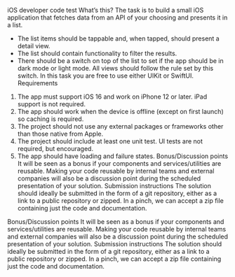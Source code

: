iOS developer code test
What’s this?
The task is to build a small iOS application that fetches data from an API of your choosing and presents it in a list.
- The list items should be tappable and, when tapped, should present a detail view.
- The list should contain functionality to filter the results.
- There should be a switch on top of the list to set if the app should be in dark mode or
light mode. All views should follow the rule set by this switch. In this task you are free to use either UIKit or SwiftUI.
Requirements
1. The app must support iOS 16 and work on iPhone 12 or later. iPad support is not required.
2. The app should work when the device is offline (except on first launch) so caching is required.
3. The project should not use any external packages or frameworks other than those native from Apple.
4. The project should include at least one unit test. UI tests are not required, but encouraged.
5. The app should have loading and failure states.
Bonus/Discussion points
It will be seen as a bonus if your components and services/utilities are reusable. Making your code reusable by internal teams and external companies will also be a discussion point during the scheduled presentation of your solution.
Submission instructions
The solution should ideally be submitted in the form of a git repository, either as a link to a public repository or zipped. In a pinch, we can accept a zip file containing just the code and documentation.

Bonus/Discussion points
It will be seen as a bonus if your components and services/utilities are reusable. Making your code reusable by internal teams and external companies will also be a discussion point during the scheduled presentation of your solution.
Submission instructions
The solution should ideally be submitted in the form of a git repository, either as a link to a public repository or zipped. In a pinch, we can accept a zip file containing just the code and documentation.
